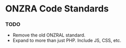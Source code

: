 # ONZRA Code Standards

### TODO

- Remove the old ONZRAL standard.
- Expand to more than just PHP. Include JS, CSS, etc.
